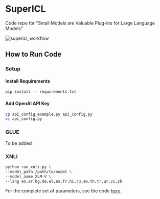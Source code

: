 # SuperICL
Code repo for "Small Models are Valuable Plug-ins for Large Language Models"

![supericl_workflow](https://github.com/JetRunner/SuperICL/assets/22514219/4567f26b-2c21-4f00-bfba-92622dfab47b)

## How to Run Code
### Setup
#### Install Requirements
```bash
pip install -r requirements.txt
```

#### Add OpenAI API Key
```bash
cp api_config_example.py api_config.py
vi api_config.py
```

### GLUE
To be added

### XNLI
```bash
python run_xnli.py \
--model_path /path/to/model \
--model_name XLM-V \
--lang en,ar,bg,de,el,es,fr,hi,ru,sw,th,tr,ur,vi,zh 
```

For the complete set of parameters, see the code [here](https://github.com/JetRunner/SuperICL/blob/main/run_xnli.py#L20).
